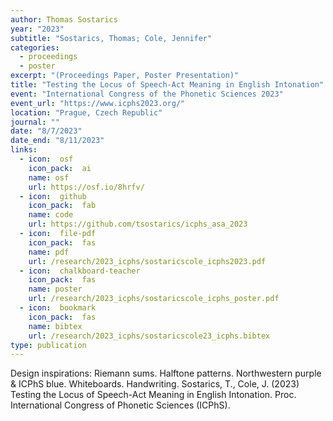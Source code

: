 ```yaml
---
author: Thomas Sostarics
year: "2023"
subtitle: "Sostarics, Thomas; Cole, Jennifer"
categories:
  - proceedings
  - poster
excerpt: "(Proceedings Paper, Poster Presentation)"
title: "Testing the Locus of Speech-Act Meaning in English Intonation"
event: "International Congress of the Phonetic Sciences 2023"
event_url: "https://www.icphs2023.org/"
location: "Prague, Czech Republic"
journal: ""
date: "8/7/2023"
date_end: "8/11/2023"
links:
  - icon:  osf
    icon_pack:  ai
    name: osf
    url: https://osf.io/8hrfv/
  - icon:  github
    icon_pack:  fab
    name: code
    url: https://github.com/tsostarics/icphs_asa_2023
  - icon:  file-pdf
    icon_pack:  fas
    name: pdf
    url: /research/2023_icphs/sostaricscole_icphs2023.pdf
  - icon:  chalkboard-teacher
    icon_pack:  fas
    name: poster
    url: /research/2023_icphs/sostaricscole_icphs_poster.pdf
  - icon:  bookmark
    icon_pack:  fas
    name: bibtex
    url: /research/2023_icphs/sostaricscole23_icphs.bibtex
type: publication
---
```


Design inspirations: Riemann sums. Halftone patterns. Northwestern purple & ICPhS blue. Whiteboards. Handwriting. Sostarics, T., Cole, J. (2023) Testing the Locus of Speech-Act Meaning in English Intonation. Proc. International Congress of Phonetic Sciences (ICPhS).
